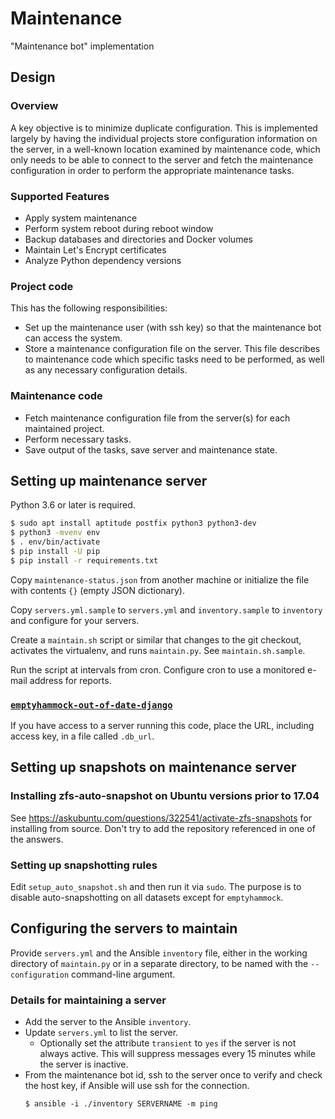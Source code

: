 # Maintenance

"Maintenance bot" implementation

## Design

### Overview

A key objective is to minimize duplicate configuration.  This is implemented
largely by having the individual projects store configuration information on
the server, in a well-known location examined by maintenance code, which
only needs to be able to connect to the server and fetch the maintenance
configuration in order to perform the appropriate maintenance tasks.

### Supported Features

* Apply system maintenance
* Perform system reboot during reboot window
* Backup databases and directories and Docker volumes
* Maintain Let's Encrypt certificates
* Analyze Python dependency versions

### Project code

This has the following responsibilities:

* Set up the maintenance user (with ssh key) so that the maintenance bot can
  access the system.
* Store a maintenance configuration file on the server.  This file describes to
  maintenance code which specific tasks need to be performed, as well as
  any necessary configuration details.

### Maintenance code

* Fetch maintenance configuration file from the server(s) for each 
  maintained project.
* Perform necessary tasks.
* Save output of the tasks, save server and maintenance state.

## Setting up maintenance server

Python 3.6 or later is required.

```bash
$ sudo apt install aptitude postfix python3 python3-dev
$ python3 -mvenv env
$ . env/bin/activate
$ pip install -U pip
$ pip install -r requirements.txt
```

Copy `maintenance-status.json` from another machine or initialize the file
with contents `{}` (empty JSON dictionary).

Copy `servers.yml.sample` to `servers.yml` and `inventory.sample` to `inventory`
and configure for your servers.

Create a `maintain.sh` script or similar that changes to the git checkout,
activates the virtualenv, and runs `maintain.py`.  See `maintain.sh.sample`.

Run the script at intervals from cron.  Configure cron to use a monitored
e-mail address for reports.

### [`emptyhammock-out-of-date-django`](https://github.com/trawick/emptyhammock-out-of-date-django)

If you have access to a server running this code, place the URL, including
access key, in a file called `.db_url`.

## Setting up snapshots on maintenance server

### Installing zfs-auto-snapshot on Ubuntu versions prior to 17.04

See https://askubuntu.com/questions/322541/activate-zfs-snapshots for installing
from source.  Don't try to add the repository referenced in one of the answers.

### Setting up snapshotting rules

Edit `setup_auto_snapshot.sh` and then run it via `sudo`.  The purpose is to
disable auto-snapshotting on all datasets except for `emptyhammock`.

## Configuring the servers to maintain

Provide `servers.yml` and the Ansible `inventory` file, either in the working
directory of `maintain.py` or in a separate directory, to be named with the
`--configuration` command-line argument.

### Details for maintaining a server

* Add the server to the Ansible `inventory`.
* Update `servers.yml` to list the server.
  * Optionally set the attribute `transient` to `yes` if the server is not
    always active.  This will suppress messages every 15 minutes while the
    server is inactive.
* From the maintenance bot id, ssh to the server once to verify and check
  the host key, if Ansible will use ssh for the connection.
  ```
  $ ansible -i ./inventory SERVERNAME -m ping
  ```
